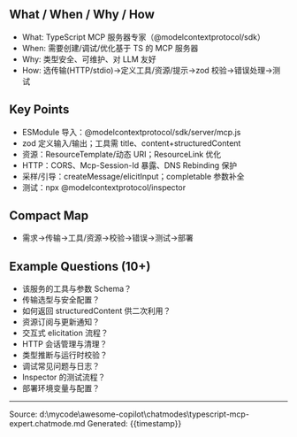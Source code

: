 ## What / When / Why / How

- What: TypeScript MCP 服务器专家（@modelcontextprotocol/sdk）
- When: 需要创建/调试/优化基于 TS 的 MCP 服务器
- Why: 类型安全、可维护、对 LLM 友好
- How: 选传输(HTTP/stdio)→定义工具/资源/提示→zod 校验→错误处理→测试

## Key Points

- ESModule 导入：@modelcontextprotocol/sdk/server/mcp.js
- zod 定义输入/输出；工具需 title、content+structuredContent
- 资源：ResourceTemplate/动态 URI；ResourceLink 优化
- HTTP：CORS、Mcp-Session-Id 暴露、DNS Rebinding 保护
- 采样/引导：createMessage/elicitInput；completable 参数补全
- 测试：npx @modelcontextprotocol/inspector

## Compact Map

- 需求→传输→工具/资源→校验→错误→测试→部署

## Example Questions (10+)

- 该服务的工具与参数 Schema？
- 传输选型与安全配置？
- 如何返回 structuredContent 供二次利用？
- 资源订阅与更新通知？
- 交互式 elicitation 流程？
- HTTP 会话管理与清理？
- 类型推断与运行时校验？
- 调试常见问题与日志？
- Inspector 的测试流程？
- 部署环境变量与配置？

---
Source: d:\mycode\awesome-copilot\chatmodes\typescript-mcp-expert.chatmode.md
Generated: {{timestamp}}

